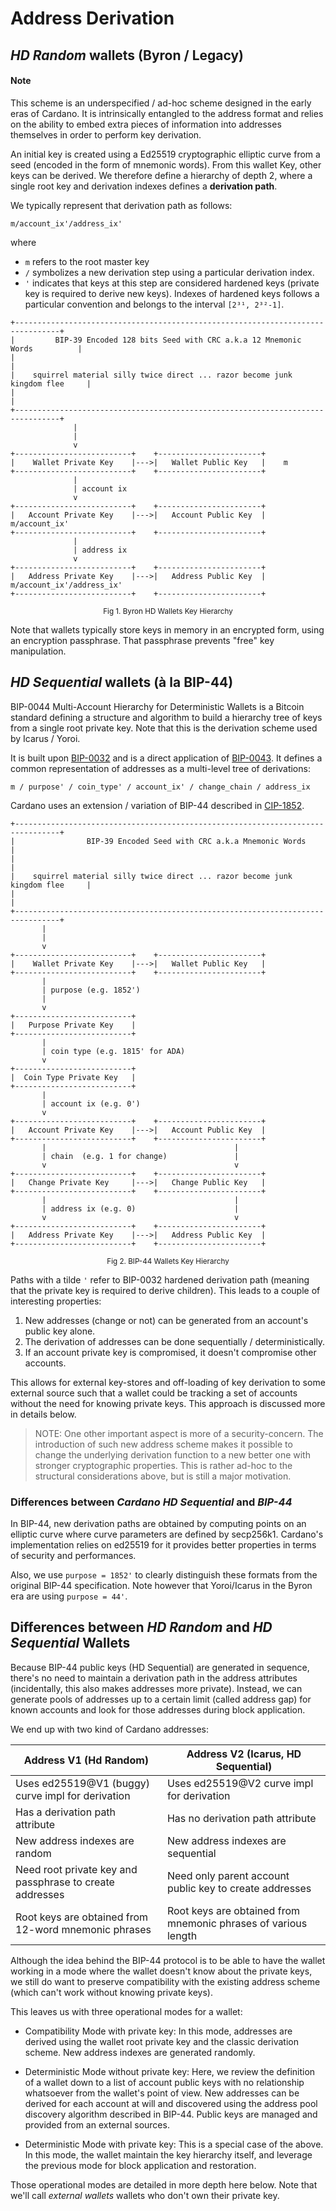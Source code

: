# Address Derivation

## *HD Random* wallets (Byron / Legacy)

#### Note

This scheme is an underspecified / ad-hoc scheme designed in the early eras of
Cardano. It is intrinsically entangled to the address format and relies on
the ability to embed extra pieces of information into addresses themselves in
order to perform key derivation.

An initial key is created using a Ed25519 cryptographic elliptic curve from a
seed (encoded in the form of mnemonic words). From this wallet Key, other keys
can be derived. We therefore define a hierarchy of depth 2, where a single root
key and derivation indexes defines a **derivation path**.

We typically represent that derivation path as follows:

```
m/account_ix'/address_ix'
```

where

- `m` refers to the root master key
- `/` symbolizes a new derivation step using a particular derivation index.
- `'` indicates that keys at this step are considered hardened keys
  (private key is required to derive new keys). Indexes of hardened keys
  follows a particular convention and belongs to the interval `[2³¹, 2³²-1]`.

```
+--------------------------------------------------------------------------------+
|         BIP-39 Encoded 128 bits Seed with CRC a.k.a 12 Mnemonic Words          |
|                                                                                |
|    squirrel material silly twice direct ... razor become junk kingdom flee     |
|                                                                                |
+--------------------------------------------------------------------------------+
              |
              |
              v
+--------------------------+    +-----------------------+
|    Wallet Private Key    |--->|   Wallet Public Key   |    m
+--------------------------+    +-----------------------+
              |
              | account ix
              v
+--------------------------+    +-----------------------+
|   Account Private Key    |--->|   Account Public Key  |    m/account_ix'
+--------------------------+    +-----------------------+
              |
              | address ix
              v
+--------------------------+    +-----------------------+
|   Address Private Key    |--->|   Address Public Key  |    m/account_ix'/address_ix'
+--------------------------+    +-----------------------+
```
<p align="center"><small>Fig 1. Byron HD Wallets Key Hierarchy</small></p>

Note that wallets typically store keys in memory in an encrypted form, using an
encryption passphrase. That passphrase prevents "free" key manipulation.

## *HD Sequential* wallets (à la BIP-44)

BIP-0044 Multi-Account Hierarchy for Deterministic Wallets is a Bitcoin
standard defining a structure and algorithm to build a hierarchy tree of keys
from a single root private key. Note that this is the derivation scheme
used by Icarus / Yoroi.

It is built upon [BIP-0032](https://github.com/bitcoin/bips/blob/master/bip-0032.mediawiki) and is a direct application of
[BIP-0043](https://github.com/bitcoin/bips/blob/master/bip-0043.mediawiki).
It defines a common representation of addresses as a multi-level tree of derivations:

```
m / purpose' / coin_type' / account_ix' / change_chain / address_ix
```

Cardano uses an extension / variation of BIP-44 described in [CIP-1852](https://github.com/cardano-foundation/CIPs/blob/master/CIP-1852/CIP-1852.md).

```
+--------------------------------------------------------------------------------+
|                BIP-39 Encoded Seed with CRC a.k.a Mnemonic Words               |
|                                                                                |
|    squirrel material silly twice direct ... razor become junk kingdom flee     |
|                                                                                |
+--------------------------------------------------------------------------------+
       |
       |
       v
+--------------------------+    +-----------------------+
|    Wallet Private Key    |--->|   Wallet Public Key   |
+--------------------------+    +-----------------------+
       |
       | purpose (e.g. 1852')
       |
       v
+--------------------------+
|   Purpose Private Key    |
+--------------------------+
       |
       | coin type (e.g. 1815' for ADA)
       v
+--------------------------+
|  Coin Type Private Key   |
+--------------------------+
       |
       | account ix (e.g. 0')
       v
+--------------------------+    +-----------------------+
|   Account Private Key    |--->|   Account Public Key  |
+--------------------------+    +-----------------------+
       |                                          |
       | chain  (e.g. 1 for change)               |
       v                                          v
+--------------------------+    +-----------------------+
|   Change Private Key     |--->|   Change Public Key   |
+--------------------------+    +-----------------------+
       |                                          |
       | address ix (e.g. 0)                      |
       v                                          v
+--------------------------+    +-----------------------+
|   Address Private Key    |--->|   Address Public Key  |
+--------------------------+    +-----------------------+
```
<p align="center"><small>Fig 2. BIP-44 Wallets Key Hierarchy</small></p>



Paths with a tilde `'` refer to BIP-0032 hardened derivation path (meaning that
the private key is required to derive children). This leads to a couple of
interesting properties:

1. New addresses (change or not) can be generated from an account's public key alone.
1. The derivation of addresses can be done sequentially / deterministically.
1. If an account private key is compromised, it doesn't compromise other accounts.

This allows for external key-stores and off-loading of key derivation to some
external source such that a wallet could be tracking a set of accounts without
the need for knowing private keys. This approach is discussed more in details
below.

> NOTE:
> One other important aspect is more of a security-concern. The introduction of
> such new address scheme makes it possible to change the underlying derivation
> function to a new better one with stronger cryptographic properties. This is
> rather ad-hoc to the structural considerations above, but is still a major
> motivation.

### Differences between *Cardano HD Sequential* and *BIP-44*

In BIP-44, new derivation paths are obtained by computing points on an elliptic
curve where curve parameters are defined by secp256k1. Cardano's implementation
relies on ed25519 for it provides better properties in terms of security and
performances.

Also, we use `purpose = 1852'` to clearly distinguish these formats from the original BIP-44 specification. Note however that Yoroi/Icarus in the Byron era are using `purpose = 44'`.

## Differences between *HD Random* and *HD Sequential* Wallets

Because BIP-44 public keys (HD Sequential) are generated in sequence, there's
no need to maintain a derivation path in the address attributes (incidentally,
this also makes addresses more private). Instead, we can generate pools of
addresses up to a certain limit (called address gap) for known accounts and
look for those addresses during block application.

We end up with two kind of Cardano addresses:


| Address V1 (Hd Random)                                   | Address V2 (Icarus, HD Sequential)                             |
| ---                                                      | ---                                                            |
| Uses ed25519@V1 (buggy) curve impl for derivation        | Uses ed25519@V2 curve impl for derivation                      |
| Has a derivation path attribute                          | Has no derivation path attribute                               |
| New address indexes are random                           | New address indexes are sequential                             |
| Need root private key and passphrase to create addresses | Need only parent account public key to create addresses        |
| Root keys are obtained from 12-word mnemonic phrases     | Root keys are obtained from mnemonic phrases of various length |

Although the idea behind the BIP-44 protocol is to be able to have the wallet
working in a mode where the wallet doesn't know about the private keys, we still
do want to preserve compatibility with the existing address scheme (which can't
work without knowing private keys).

This leaves us with three operational modes for a wallet:

- Compatibility Mode with private key: In this mode, addresses are derived
  using the wallet root private key and the classic derivation scheme. New address
  indexes are generated randomly.

- Deterministic Mode without private key: Here, we review the definition of a
  wallet down to a list of account public keys with no relationship whatsoever
  from the wallet's point of view. New addresses can be derived for each account
  at will and discovered using the address pool discovery algorithm described in
  BIP-44. Public keys are managed and provided from an external sources.

- Deterministic Mode with private key: This is a special case of the above. In
  this mode, the wallet maintain the key hierarchy itself, and leverage the
  previous mode for block application and restoration.

Those operational modes are detailed in more depth here below. Note that we'll
call _external wallets_ wallets who don't own their private key.
